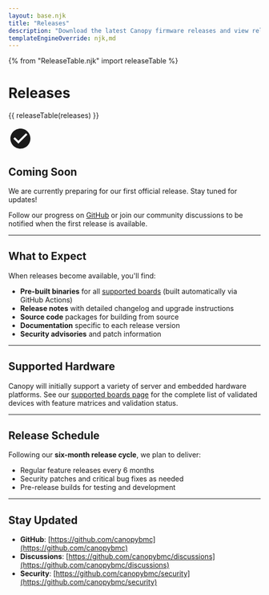 ```yaml
---
layout: base.njk
title: "Releases"
description: "Download the latest Canopy firmware releases and view release notes for all versions."
templateEngineOverride: njk,md
---
```


{% from "ReleaseTable.njk" import releaseTable %}

<div class="content-page">

# Releases

{{ releaseTable(releases) }}

<div class="releases-notice">
    <div class="notice-icon">
        <svg width="48" height="48" fill="currentColor" viewBox="0 0 24 24">
            <path d="M12 2C6.48 2 2 6.48 2 12s4.48 10 10 10 10-4.48 10-10S17.52 2 12 2zm-2 15l-5-5 1.41-1.41L10 14.17l7.59-7.59L19 8l-9 9z"/>
        </svg>
    </div>
    <div class="notice-content">
        <h2>Coming Soon</h2>
        <p>We are currently preparing for our first official release. Stay tuned for updates!</p>
        <p>Follow our progress on <a href="https://github.com/canopybmc" target="_blank" rel="noopener">GitHub</a> or join our community discussions to be notified when the first release is available.</p>
    </div>
</div>

---

## What to Expect

When releases become available, you'll find:

- **Pre-built binaries** for all [supported boards](/boards) (built automatically via GitHub Actions)
- **Release notes** with detailed changelog and upgrade instructions
- **Source code** packages for building from source
- **Documentation** specific to each release version
- **Security advisories** and patch information

---

## Supported Hardware

Canopy will initially support a variety of server and embedded hardware platforms. See our [supported boards page](/boards) for the complete list of validated devices with feature matrices and validation status.

---

## Release Schedule

Following our **six-month release cycle**, we plan to deliver:

- Regular feature releases every 6 months
- Security patches and critical bug fixes as needed
- Pre-release builds for testing and development

---

## Stay Updated

- **GitHub**: [https://github.com/canopybmc](https://github.com/canopybmc)
- **Discussions**: [https://github.com/canopybmc/discussions](https://github.com/canopybmc/discussions)
- **Security**: [https://github.com/canopybmc/security](https://github.com/canopybmc/security)

</div>